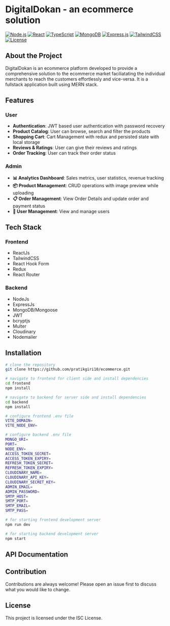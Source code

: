 # DigitalDokan - an ecommerce solution

[![Node.js](https://img.shields.io/badge/Node.js-22.x+-green.svg)](https://nodejs.org/)
[![React](https://img.shields.io/badge/React-19.0.0-blue.svg)](https://reactjs.org/)
[![TypeScript](https://img.shields.io/badge/TypeScript-5.7.2-blue.svg)](https://www.typescriptlang.org/)
[![MongoDB](https://img.shields.io/badge/MongoDB-6.15.0-green.svg)](https://mongodb.com/)
[![Express.js](https://img.shields.io/badge/Express.js-5.1.0-blue.svg)](https://expressjs.com/)
[![TailwindCSS](https://img.shields.io/badge/TailwindCSS-4.1.4-blue.svg)](https://tailwindcss.com/)
[![License](https://img.shields.io/badge/License-ISC-yellow.svg)](https://opensource.org/licenses/ISC)

## About the Project
DigitalDokan is an ecommerce platform developed to provide a comprehensive solution to the ecommerce market faciliatating the individual merchants to reach the customers effortlessly and vice-versa. It is a fullstack application built using MERN stack.

## Features
 ### User 
 - **Authentication**: JWT based user authentication with password recovery
 - **Product Catalog**: User can browse, search and filter the products
 - **Shopping Cart**: Cart Management with redux and persisted state with local storage  
 - **Reviews & Ratings**: User can give their reviews and ratings
 - **Order Tracking**: User can track their order status 

 ### Admin
 - **📊 Analytics Dashboard**: Sales metrics, user statistics, revenue tracking
 - **📦 Product Management**: CRUD operations with image preview while uploading
 - **📋 Order Management**: View Order Details and update order and payment status
 - **👥 User Management**: View and manage users
 
 
## Tech Stack

 ### Frontend
 - ReactJs
 - TailwindCSS
 - React Hook Form
 - Redux
 - React Router

 ### Backend
 - NodeJs
 - ExpressJs
 - MongoDB/Mongoose
 - JWT
 - bcryptjs
 - Multer
 - Cloudinary
 - Nodemailer
 
## Installation
```bash
# clone the repository
git clone https://github.com/pratikgiri10/ecommerce.git

# navigate to frontend for client side and install dependencies
cd frontend
npm install

# navigate to backend for server side and install dependencies
cd backend
npm install

# configure frontend .env file
VITE_DOMAIN=
VITE_NODE_ENV=

# configure backend .env file
MONGO_URI=
PORT=
NODE_ENV=
ACCESS_TOKEN_SECRET=
ACCESS_TOKEN_EXPIRY=
REFRESH_TOKEN_SECRET=
REFRESH_TOKEN_EXPIRY=
CLOUDINARY_NAME=
CLOUDINARY_API_KEY=
CLOUDINARY_SECRET_KEY=
ADMIN_EMAIL=
ADMIN_PASSWORD=
SMTP_HOST=
SMTP_PORT=
SMTP_EMAIL=
SMTP_PASS=

# for starting frontend development server
npm run dev

# for starting backend development server
npm start
```
## API Documentation

## Contribution
Contributions are always welcome! Please open an issue first to discuss what you would like to change.

## License
This project is licensed under the ISC License.
